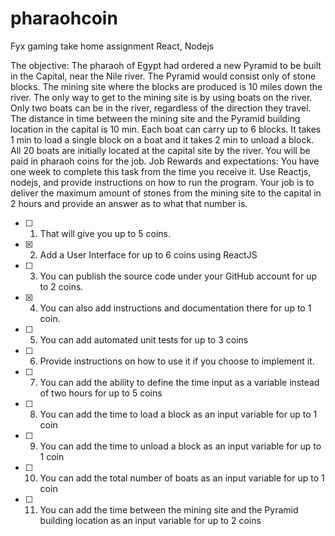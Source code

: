 # pharaohcoin
Fyx gaming take home assignment React, Nodejs 

The objective:
The pharaoh of Egypt had ordered a new Pyramid to be built in the Capital, near the Nile
river. The Pyramid would consist only of stone blocks. The mining site where the blocks are
produced is 10 miles down the river. The only way to get to the mining site is by using boats on
the river. Only two boats can be in the river, regardless of the direction they travel. The distance
in time between the mining site and the Pyramid building location in the capital is 10 min. Each
boat can carry up to 6 blocks. It takes 1 min to load a single block on a boat and it takes 2 min
to unload a block. All 20 boats are initially located at the capital site by the river. You will be paid
in pharaoh coins for the job.
Job Rewards and expectations: You have one week to complete this task from the time you
receive it. Use Reactjs, nodejs, and provide instructions on how to run the program. Your job is
to deliver the maximum amount of stones from the mining site to the capital in 2 hours and
provide an answer as to what that number is.

- [ ] 1. That will give you up to 5 coins.
- [X] 2. Add a User Interface for up to 6 coins using ReactJS
- [ ] 3. You can publish the source code under your GitHub account for up to 2 coins.
- [X] 4. You can also add instructions and documentation there for up to 1 coin.
- [ ] 5. You can add automated unit tests for up to 3 coins
- [ ] 6. Provide instructions on how to use it if you choose to implement it.
- [ ] 7. You can add the ability to define the time input as a variable instead of two hours for up
to 5 coins
- [ ] 8. You can add the time to load a block as an input variable for up to 1 coin
- [ ] 9. You can add the time to unload a block as an input variable for up to 1 coin
- [ ] 10. You can add the total number of boats as an input variable for up to 1 coin
- [ ] 11. You can add the time between the mining site and the Pyramid building location as an
input variable for up to 2 coins
